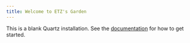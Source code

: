 ```yaml
---
title: Welcome to ETZ's Garden
---
```


This is a blank Quartz installation.
See the [documentation](https://quartz.jzhao.xyz) for how to get started.
